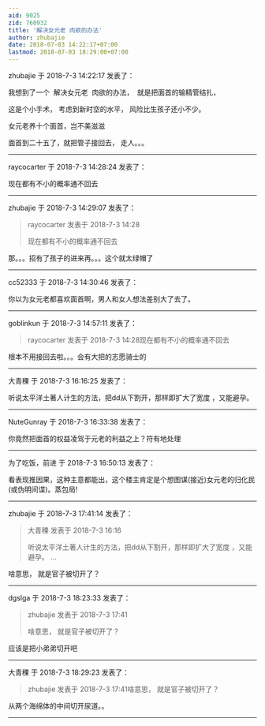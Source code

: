 ```yaml
---
aid: 9025
zid: 760932
title: '解决女元老 肉欲的办法'
author: zhubajie
date: 2018-07-03 14:22:17+07:00
lastmod: 2018-07-03 18:29:00+07:00
---
```


zhubajie 于 2018-7-3 14:22:17 发表了：

我想到了一个  解决女元老  肉欲的办法，  就是把面首的输精管结扎，  

这是个小手术， 考虑到新时空的水平， 风险比生孩子还小不少。

女元老养十个面首，岂不美滋滋

面首到二十五了，就把管子接回去， 走人。。。

---------

raycocarter 于 2018-7-3 14:28:24 发表了：

现在都有不小的概率通不回去

---------

zhubajie 于 2018-7-3 14:29:07 发表了：

> raycocarter 发表于 2018-7-3 14:28
> 
> 现在都有不小的概率通不回去



那。。。招有了孩子的进来再。。。这个就太绿帽了

---------

cc52333 于 2018-7-3 14:30:46 发表了：

你以为女元老都喜欢面首啊，男人和女人想法差别大了去了。

---------

goblinkun 于 2018-7-3 14:57:11 发表了：

> raycocarter 发表于 2018-7-3 14:28现在都有不小的概率通不回去



根本不用接回去啦。。。会有大把的志愿骑士的

---------

大青稞 于 2018-7-3 16:16:25 发表了：

听说太平洋土著人计生的方法，把dd从下割开，那样即扩大了宽度 ，又能避孕。

---------

NuteGunray 于 2018-7-3 16:33:38 发表了：

你竟然把面首的权益凌驾于元老的利益之上？符有地处理

---------

为了吃饭，前进 于 2018-7-3 16:50:13 发表了：

看表现推因果，这种主意都能出，这个楼主肯定是个想图谋(接近)女元老的归化民(或伪明间谍)。蒸包局!

---------

zhubajie 于 2018-7-3 17:41:14 发表了：

> 大青稞 发表于 2018-7-3 16:16
> 
> 听说太平洋土著人计生的方法，把dd从下割开，那样即扩大了宽度 ，又能避孕。 ...



啥意思， 就是官子被切开了？

---------

dgslga 于 2018-7-3 18:23:33 发表了：

> zhubajie 发表于 2018-7-3 17:41
> 
> 啥意思， 就是官子被切开了？



应该是把小弟弟切开吧

---------

大青稞 于 2018-7-3 18:29:23 发表了：

> zhubajie 发表于 2018-7-3 17:41啥意思， 就是官子被切开了？



从两个海绵体的中间切开尿道。。

---------

